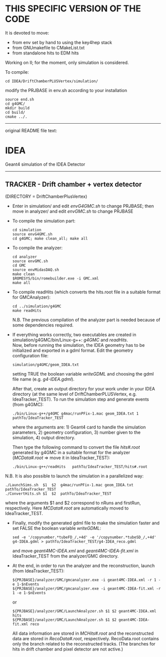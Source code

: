# THIS SPECIFIC VERSION OF THE CODE
It is devoted to move:
<ul>
   <li> from env set by hand to using the key4hep stack </li>
   <li> from GNUmakefile to CMakeList.txt </li>
   <li> from standalone hits to EDM hits </li>
</ul>
Working on II; for the moment, only simulation is considered.

To compile:
```
cd IDEA/DriftChamberPLUSVertex/simulation/
```
modify the PRJBASE in env.sh according to your installation
```
source end.sh
cd g4GMC/
mkdir build
cd build/
cmake ../.
```

*******************************
original README file text:

# IDEA
Geant4 simulation of the IDEA Detector

*******************************


 **TRACKER - Drift chamber + vertex detector** 
---
(DIRECTORY = DriftChamberPlusVertex)

-  Enter in simulation/ and edit *envG4GMC.sh* to change PRJBASE; then move in analyzer/ and edit *envGMC.sh* to change PRJBASE
   
-  To compile the simulation part:
   ```
   cd simulation
   source envG4GMC.sh
   cd g4GMC; make clean_all; make all	
   ```
   
-  To compile the analyzer:
   ```
   cd analyzer
   source envGMC.sh
   cd GMC
   source envMidasDAQ.sh
   make clean
   $ROMESYS/bin/romebuilder.exe -i GMC.xml
   make all
   ```
   
-  To compile readHits (which converts the hits.root file in a suitable format for GMCAnalyzer):
   ```
   cd ../simulation/g4GMC
   make readHits
   ```
   N.B. The previous compilation of the analyzer part is needed because of some dependencies required.
   
-  If everything works correctly, two executables are created in simulation/g4GMC/bin/Linux-g++: *g4GMC* and *readHits*.     
   Now, before running the simulation, the IDEA geometry has to be initialized and exported in a gdml format. 
   Edit the geometry configuration file:
    ```
   simulation/g4GMC/geom_IDEA.txt	
   ```
   setting TRUE the boolean variable *writeGDML* and choosing the gdml file name (e.g. *g4-IDEA.gdml*).
   
   After that, create an output directory for your work under in your IDEA directory (at the same level of DriftChamberPLUSVertex, e.g. IdeaTracker_TEST). To run the simulation step and generate events (from g4GMC):
   ```
   ./bin/Linux-g++/g4GMC g4mac/runPFix-1.mac geom_IDEA.txt 1 pathTo/IdeaTracker_TEST
   ```
   where the arguments are: 1) Geant4 card to handle the simulation parameters, 2) geometry configuration, 3) number given to the simulation, 4) output directory.
   
   Then type the following command to convert the file *hits#.root* generated by g4GMC in a suitable format for the analyzer (*MCData#.root* => move it in IdeaTracker_TEST):
   ```
   ./bin/Linux-g++/readHits   pathTo/IdeaTracker_TEST/hits#.root
   ```
  N.B. It is also possible to launch the simulation in a parallelized way: 
   ```
   ./LaunchSims.sh  $1  $2  g4mac/runPFix-1.mac geom_IDEA.txt  pathTo/IdeaTracker_TEST
   ./ConvertHits.sh $1  $2  pathTo/IdeaTracker_TEST
   ```
  where the arguments $1 and $2 correspond to nRuns and firstRun, respectively. Here *MCData#.root* are automatically moved to IdeaTracker_TEST.
  
- Finally, modify the generated gdml file to make the simulation faster and set FALSE the boolean variable *writeGDML*:
   ```
   sed -e '/copynumber.*tubeFD_/,+4d' -e '/copynumber.*tubeSD_/,+4d' g4-IDEA.gdml > pathTo/IdeaTracker_TEST/g4-IDEA_reco.gdml
   ```
  and move *geant4MC-IDEA.xml* and *geant4MC-IDEA-fit.xml* in IdeaTracker_TEST from the analyzer/GMC directory. 
  
 - At the end, in order to run the analyzer and the reconstruction, launch (from IdeaTracker_TEST):
   ```
   ${PRJBASE}/analyzer/GMC/gmcanalyzer.exe -i geant4MC-IDEA.xml -r 1 -e 1-$nEvents
   ${PRJBASE}/analyzer/GMC/gmcanalyzer.exe -i geant4MC-IDEA-fit.xml -r 1 -e 1-$nEvents
   ```
   or
    ```
   ${PRJBASE}/analyzer/GMC/LaunchAnalyzer.sh $1 $2 geant4MC-IDEA.xml hits
   ${PRJBASE}/analyzer/GMC/LaunchAnalyzer.sh $1 $2 geant4MC-IDEA-fit.xml reco
   ```
   All data information are stored in *MCHits#.root* and the reconstructed data are stored in *RecoData#.root*, respectively. 
   RecoData.root contains only the branch related to the reconstructed tracks. (The branches for hits in drift chamber and pixel detector are not active.)  

 
